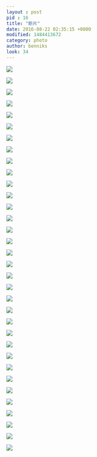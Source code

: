 ```yaml
---
layout : post
pid : 16
title: "断片"
date: 2016-08-22 02:35:15 +0800
modified: 1484413672
category: photo
author: benniks
look: 34
---
```


![](https://ww2.sinaimg.cn/large/82f67cfdgw1f70psr1j0sj21kw0w0b13.jpg)

![](https://ww3.sinaimg.cn/mw1024/82f67cfdgw1f70q1zteh4j21kw0zkapi.jpg)

![](https://ww4.sinaimg.cn/mw1024/82f67cfdgw1f70q2a0pd8j21kw0w04qp.jpg)

![](https://ww2.sinaimg.cn/mw1024/82f67cfdgw1f70q2euy9kj21kw0w0qso.jpg)

![](https://ww2.sinaimg.cn/mw1024/82f67cfdgw1f70q2k54zaj21kw1kwhdu.jpg)

![](https://ww1.sinaimg.cn/mw1024/82f67cfdgw1f70pwdl4u2j21kw16otxz.jpg)

![](https://ww1.sinaimg.cn/mw1024/82f67cfdgw1f70pspxua4j21kw0w0wt0.jpg)

![](https://ww4.sinaimg.cn/mw1024/82f67cfdgw1f70pv9ol4nj21kw13lb29.jpg)

![](https://ww4.sinaimg.cn/mw1024/82f67cfdgw1f70pwvvkknj21kw16ox66.jpg)

![](https://ww2.sinaimg.cn/mw1024/82f67cfdgw1f70pusln6fj21kw11xazo.jpg)

![](https://ww3.sinaimg.cn/mw1024/82f67cfdgw1f70pujr1nnj21kw11x1kx.jpg)

![](https://ww3.sinaimg.cn/mw1024/82f67cfdgw1f70prsem0wj21kw11xwns.jpg)

![](https://ww4.sinaimg.cn/mw1024/82f67cfdgw1f70ptp74e3j21kw11x1fb.jpg)

![](https://ww2.sinaimg.cn/mw1024/82f67cfdgw1f70pwwo14aj21kw16oe81.jpg)

![](https://ww1.sinaimg.cn/mw1024/82f67cfdgw1f7q2hq2a8wj21kw0w07wh.jpg)

![](https://ww1.sinaimg.cn/mw1024/82f67cfdgw1f7q2j9m1evj21kw11xtv9.jpg)

![](https://ww1.sinaimg.cn/mw1024/82f67cfdgw1f7q2hr059pj21kw16o4kn.jpg)

![](https://ww1.sinaimg.cn/mw1024/82f67cfdgw1f7q2m69kudj21kw11xhdt.jpg)

![](https://ww4.sinaimg.cn/mw1024/82f67cfdgw1f7q2eubjknj21kw11x4qp.jpg)

![](https://ww4.sinaimg.cn/mw1024/82f67cfdgw1f7q2m1oltoj21kw11x1kx.jpg)

![](https://ww2.sinaimg.cn/mw1024/82f67cfdgw1f7q2hvk1olj21kw16o4qp.jpg)

![](https://ww1.sinaimg.cn/mw1024/82f67cfdgw1f7q2h1fmqaj21kw16o1e1.jpg)

![](https://ww4.sinaimg.cn/mw1024/82f67cfdgw1f7q2f7g221j21kw0w04lh.jpg)

![](https://ww1.sinaimg.cn/mw1024/82f67cfdgw1f7q2kh143zj21kw0w0x3f.jpg)

![](https://ww2.sinaimg.cn/mw1024/82f67cfdgw1f7q2jhowmoj21kw16ob29.jpg)

![](https://ww2.sinaimg.cn/mw1024/82f67cfdgw1f7q2esmjvcj21kw2dc7rk.jpg)

![](https://ww4.sinaimg.cn/mw1024/82f67cfdgw1f7q2i807ctj21kw16oki3.jpg)

![](https://ww2.sinaimg.cn/mw1024/82f67cfdgw1f7q2mqr32kj21kw11x4qp.jpg)

![](https://ww2.sinaimg.cn/mw1024/82f67cfdgw1f7q2ip48sjj21kw16o4hh.jpg)

![](https://ww2.sinaimg.cn/mw1024/82f67cfdgw1f7q2mkme0oj21kw16o7wh.jpg)

![](https://ww2.sinaimg.cn/mw1024/82f67cfdgw1f7q2l0kigcj21kw11x7vx.jpg)

![](https://ww4.sinaimg.cn/mw1024/82f67cfdgw1f7q2fc64rdj21kw11xn7t.jpg)

![](https://ww2.sinaimg.cn/mw1024/82f67cfdgw1f7q2kixgifj21kw0w0tsz.jpg)

![](https://ww1.sinaimg.cn/mw1024/82f67cfdgw1f7q2f6v3zij21kw0vz7uc.jpg)
